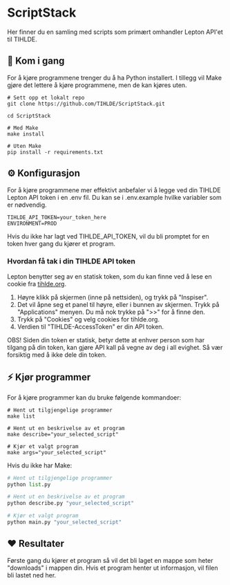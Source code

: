 # ScriptStack
Her finner du en samling med scripts som primært omhandler Lepton API'et til TIHLDE.

## 🚀 Kom i gang
For å kjøre programmene trenger du å ha Python installert. I tillegg vil Make gjøre det lettere å kjøre programmene, men de kan kjøres uten.

```Make
# Sett opp et lokalt repo
git clone https://github.com/TIHLDE/ScriptStack.git

cd ScriptStack

# Med Make
make install

# Uten Make
pip install -r requirements.txt
```

## ⚙ Konfigurasjon
For å kjøre programmene mer effektivt anbefaler vi å legge ved din TIHLDE Lepton API token i en .env fil. Du kan se i .env.example hvilke variabler som er nødvendig.

```
TIHLDE_API_TOKEN=your_token_here
ENVIRONMENT=PROD
```

Hvis du ikke har lagt ved TIHLDE_API_TOKEN, vil du bli promptet for en token hver gang du kjører et program.

### Hvordan få tak i din TIHLDE API token
Lepton benytter seg av en statisk token, som du kan finne ved å lese en cookie fra [tihlde.org](https://tihlde.org).

1. Høyre klikk på skjermen (inne på nettsiden), og trykk på "Inspiser".
2. Det vil åpne seg et panel til høyre, eller i bunnen av skjermen. Trykk på "Applications" menyen. Du må nok trykke på ">>" for å finne den.
3. Trykk på "Cookies" og velg cookies for tihlde.org. 
4. Verdien til "TIHLDE-AccessToken" er din API token.

OBS! Siden din token er statisk, betyr dette at enhver person som har tilgang på din token, kan gjøre API kall på vegne av deg i all evighet. Så vær forsiktig med å ikke dele din token.


## ⚡ Kjør programmer
For å kjøre programmer kan du bruke følgende kommandoer:

```Make
# Hent ut tilgjengelige programmer
make list

# Hent ut en beskrivelse av et program
make describe="your_selected_script"

# Kjør et valgt program
make args="your_selected_script"
```

Hvis du ikke har Make:

```python
# Hent ut tilgjengelige programmer
python list.py

# Hent ut en beskrivelse av et program
python describe.py "your_selected_script"

# Kjør et valgt program
python main.py "your_selected_script"
```

## ❤ Resultater
Første gang du kjører et program så vil det bli laget en mappe som heter "downloads" i mappen din. Hvis et program henter ut informasjon, vil filen bli lastet ned her.


